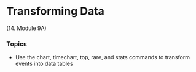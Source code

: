 # Transforming Data
(14. Module 9A)
### Topics
* Use the chart, timechart, top, rare, and stats commands to transform events into data tables


